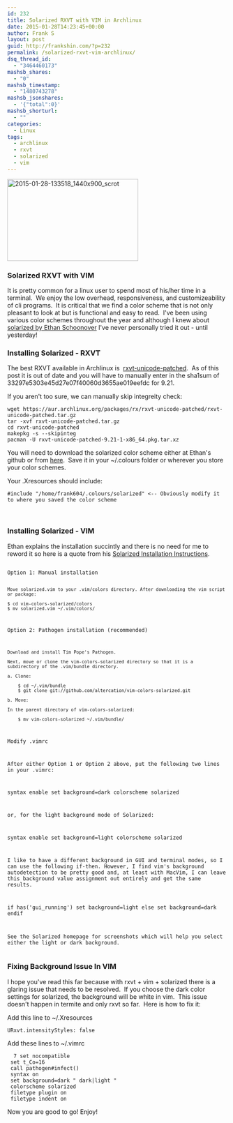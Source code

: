 ```yaml
---
id: 232
title: Solarized RXVT with VIM in Archlinux
date: 2015-01-28T14:23:45+00:00
author: Frank S
layout: post
guid: http://frankshin.com/?p=232
permalink: /solarized-rxvt-vim-archlinux/
dsq_thread_id:
  - "3464460173"
mashsb_shares:
  - "0"
mashsb_timestamp:
  - "1480743278"
mashsb_jsonshares:
  - '{"total":0}'
mashsb_shorturl:
  - ""
categories:
  - Linux
tags:
  - archlinux
  - rxvt
  - solarized
  - vim
---
```

<a href="http://frankshin.com/wp-content/uploads/2015/01/2015-01-28-133518_1440x900_scrot.png"><img class=" size-medium wp-image-233 aligncenter" src="http://frankshin.com/wp-content/uploads/2015/01/2015-01-28-133518_1440x900_scrot-300x188.png" alt="2015-01-28-133518_1440x900_scrot" width="300" height="188" /></a>
<h3>Solarized RXVT with VIM</h3>
It is pretty common for a linux user to spend most of his/her time in a terminal.  We enjoy the low overhead, responsiveness, and customizeability of cli programs.  It is critical that we find a color scheme that is not only pleasant to look at but is functional and easy to read.  I've been using various color schemes throughout the year and although I knew about <a href="solarized%20by Ethan Schoonover">solarized by Ethan Schoonover</a> I've never personally tried it out - until yesterday!
<h3>Installing Solarized - RXVT</h3>
The best RXVT available in Archlinux is  <a href="https://aur.archlinux.org/packages/rxvt-unicode-patched/">rxvt-unicode-patched</a>.  As of this post it is out of date and you will have to manually enter in the sha1sum of 33297e5303e45d27e07f40060d3655ae019eefdc for 9.21.

If you aren't too sure, we can manually skip integreity check:
<pre><code>wget https://aur.archlinux.org/packages/rx/rxvt-unicode-patched/rxvt-unicode-patched.tar.gz
tar -xvf rxvt-unicode-patched.tar.gz
cd rxvt-unicode-patched
makepkg -s --skipinteg
pacman -U rxvt-unicode-patched-9.21-1-x86_64.pkg.tar.xz
</code></pre>
You will need to download the solarized color scheme either at Ethan's github or from <a href="https://raw.githubusercontent.com/frank604/dotfiles/master/.colours/solarized">here</a>.  Save it in your ~/.colours folder or wherever you store your color schemes.

Your .Xresources should include:
<pre><code>#include "/home/frank604/.colours/solarized" &lt;-- Obviously modify it to where you saved the color scheme</code></pre>
&nbsp;
<h3>Installing Solarized - VIM</h3>
Ethan explains the installation succintly and there is no need for me to reword it so here is a quote from his <a href="Solarized%20Installation Instructions">Solarized Installation Instructions</a>.
<pre><code>
Option 1: Manual installation

    Move solarized.vim to your .vim/colors directory. After downloading the vim script or package:

    $ cd vim-colors-solarized/colors
    $ mv solarized.vim ~/.vim/colors/

Option 2: Pathogen installation (recommended)

    Download and install Tim Pope's Pathogen.

    Next, move or clone the vim-colors-solarized directory so that it is a subdirectory of the .vim/bundle directory.

    a. Clone:

        $ cd ~/.vim/bundle
        $ git clone git://github.com/altercation/vim-colors-solarized.git

    b. Move:

    In the parent directory of vim-colors-solarized:

        $ mv vim-colors-solarized ~/.vim/bundle/

Modify .vimrc

After either Option 1 or Option 2 above, put the following two lines in your .vimrc:

syntax enable
set background=dark
colorscheme solarized

or, for the light background mode of Solarized:

syntax enable
set background=light
colorscheme solarized

I like to have a different background in GUI and terminal modes, so I can use the following if-then. However, I find vim's background autodetection to be pretty good and, at least with MacVim, I can leave this background value assignment out entirely and get the same results.

if has('gui_running')
    set background=light
else
    set background=dark
endif

See the Solarized homepage for screenshots which will help you select either the light or dark background.</code></pre>
<h3>Fixing Background Issue In VIM</h3>
I hope you've read this far because with rxvt + vim + solarized there is a glaring issue that needs to be resolved.  If you choose the dark color settings for solarized, the background will be white in vim.  This issue doesn't happen in termite and only rxvt so far.  Here is how to fix it:

Add this line to ~/.Xresources
<pre><code>URxvt.intensityStyles: false</code></pre>

Add these lines to ~/.vimrc
<pre><code>  7 set nocompatible
 set t_Co=16
 call pathogen#infect()
 syntax on
 set background=dark " dark|light "
 colorscheme solarized
 filetype plugin on
 filetype indent on</code></pre>

Now you are good to go! Enjoy!
&nbsp;